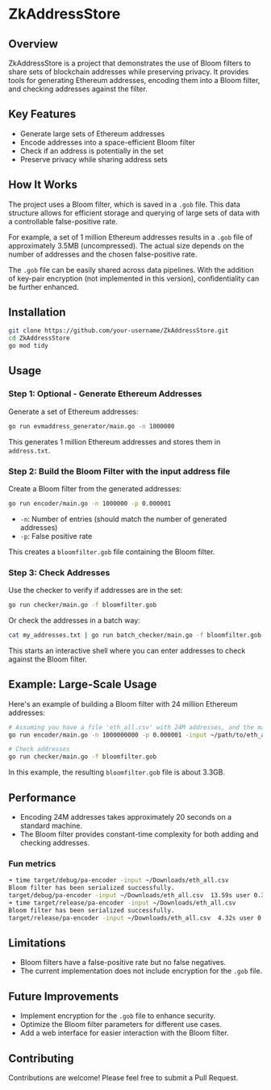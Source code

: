 # ZkAddressStore

## Overview

ZkAddressStore is a project that demonstrates the use of Bloom filters to share sets of blockchain addresses while preserving privacy. It provides tools for generating Ethereum addresses, encoding them into a Bloom filter, and checking addresses against the filter.

## Key Features

- Generate large sets of Ethereum addresses
- Encode addresses into a space-efficient Bloom filter
- Check if an address is potentially in the set
- Preserve privacy while sharing address sets

## How It Works

The project uses a Bloom filter, which is saved in a `.gob` file. This data structure allows for efficient storage and querying of large sets of data with a controllable false-positive rate.

For example, a set of 1 million Ethereum addresses results in a `.gob` file of approximately 3.5MB (uncompressed). The actual size depends on the number of addresses and the chosen false-positive rate.

The `.gob` file can be easily shared across data pipelines. With the addition of key-pair encryption (not implemented in this version), confidentiality can be further enhanced.

## Installation

```bash
git clone https://github.com/your-username/ZkAddressStore.git
cd ZkAddressStore
go mod tidy
```

## Usage

### Step 1: Optional - Generate Ethereum Addresses

Generate a set of Ethereum addresses:

```bash
go run evmaddress_generator/main.go -n 1000000
```

This generates 1 million Ethereum addresses and stores them in `address.txt`.

### Step 2: Build the Bloom Filter with the input address file

Create a Bloom filter from the generated addresses:

```bash
go run encoder/main.go -n 1000000 -p 0.000001
```

- `-n`: Number of entries (should match the number of generated addresses)
- `-p`: False positive rate

This creates a `bloomfilter.gob` file containing the Bloom filter.

### Step 3: Check Addresses

Use the checker to verify if addresses are in the set:

```bash
go run checker/main.go -f bloomfilter.gob
```

Or check the addresses in a batch way:

```bash
cat my_addresses.txt | go run batch_checker/main.go -f bloomfilter.gob
```

This starts an interactive shell where you can enter addresses to check against the Bloom filter.

## Example: Large-Scale Usage

Here's an example of building a Bloom filter with 24 million Ethereum addresses:

```bash
# Assuming you have a file 'eth_all.csv' with 24M addresses, and the max number of addresses is 1000000000
go run encoder/main.go -n 1000000000 -p 0.000001 -input ~/path/to/eth_all.csv

# Check addresses
go run checker/main.go -f bloomfilter.gob
```

In this example, the resulting `bloomfilter.gob` file is about 3.3GB.

## Performance

- Encoding 24M addresses takes approximately 20 seconds on a standard machine.
- The Bloom filter provides constant-time complexity for both adding and checking addresses.

### Fun metrics

```bash
➜ time target/debug/pa-encoder -input ~/Downloads/eth_all.csv
Bloom filter has been serialized successfully.
target/debug/pa-encoder -input ~/Downloads/eth_all.csv  13.59s user 0.33s system 97% cpu 14.211 total
➜ time target/release/pa-encoder -input ~/Downloads/eth_all.csv
Bloom filter has been serialized successfully.
target/release/pa-encoder -input ~/Downloads/eth_all.csv  4.32s user 0.26s system 94% cpu 4.835 total
```

## Limitations

- Bloom filters have a false-positive rate but no false negatives.
- The current implementation does not include encryption for the `.gob` file.

## Future Improvements

- Implement encryption for the `.gob` file to enhance security.
- Optimize the Bloom filter parameters for different use cases.
- Add a web interface for easier interaction with the Bloom filter.

## Contributing

Contributions are welcome! Please feel free to submit a Pull Request.
